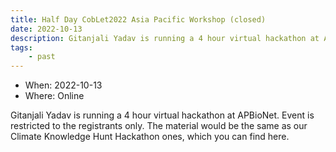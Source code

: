 ```yaml
---
title: Half Day CobLet2022 Asia Pacific Workshop (closed)
date: 2022-10-13
description: Gitanjali Yadav is running a 4 hour virtual hackathon at APBioNet. Event is restricted to the registrants only.
tags:
    - past
---
```

- When: 2022-10-13
- Where: Online 

Gitanjali Yadav is running a 4 hour virtual hackathon at APBioNet. Event is restricted to the registrants only. The  material would be the same as our Climate Knowledge Hunt Hackathon ones, which you can find here.  